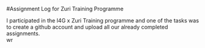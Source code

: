 #Assignment Log for Zuri Training Programme

I participated in the I4G x Zuri Training programme and one of the tasks was to create a github account and upload all our already completed assignments.
</br>
wr
